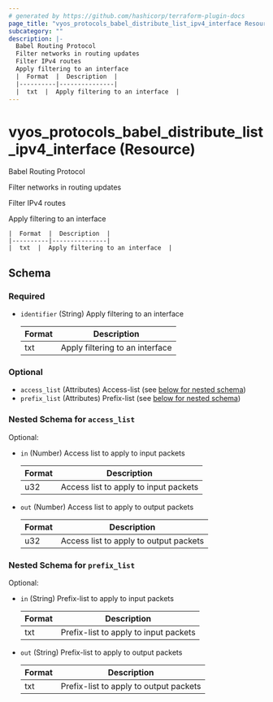 ```yaml
---
# generated by https://github.com/hashicorp/terraform-plugin-docs
page_title: "vyos_protocols_babel_distribute_list_ipv4_interface Resource - vyos"
subcategory: ""
description: |-
  Babel Routing Protocol
  Filter networks in routing updates
  Filter IPv4 routes
  Apply filtering to an interface
  |  Format  |  Description  |
  |----------|---------------|
  |  txt  |  Apply filtering to an interface  |
---
```


# vyos_protocols_babel_distribute_list_ipv4_interface (Resource)

Babel Routing Protocol

Filter networks in routing updates

Filter IPv4 routes

Apply filtering to an interface

    |  Format  |  Description  |
    |----------|---------------|
    |  txt  |  Apply filtering to an interface  |



<!-- schema generated by tfplugindocs -->
## Schema

### Required

- `identifier` (String) Apply filtering to an interface

    |  Format  |  Description  |
    |----------|---------------|
    |  txt  |  Apply filtering to an interface  |

### Optional

- `access_list` (Attributes) Access-list (see [below for nested schema](#nestedatt--access_list))
- `prefix_list` (Attributes) Prefix-list (see [below for nested schema](#nestedatt--prefix_list))

<a id="nestedatt--access_list"></a>
### Nested Schema for `access_list`

Optional:

- `in` (Number) Access list to apply to input packets

    |  Format  |  Description  |
    |----------|---------------|
    |  u32  |  Access list to apply to input packets  |
- `out` (Number) Access list to apply to output packets

    |  Format  |  Description  |
    |----------|---------------|
    |  u32  |  Access list to apply to output packets  |


<a id="nestedatt--prefix_list"></a>
### Nested Schema for `prefix_list`

Optional:

- `in` (String) Prefix-list to apply to input packets

    |  Format  |  Description  |
    |----------|---------------|
    |  txt  |  Prefix-list to apply to input packets  |
- `out` (String) Prefix-list to apply to output packets

    |  Format  |  Description  |
    |----------|---------------|
    |  txt  |  Prefix-list to apply to output packets  |

